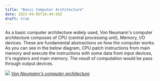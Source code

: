 ```yaml
---
title: "Basic Computer Architecture"
date: 2023-04-05T16:44:59Z
draft: true
---
```


As a basic computer architecture widely used, Von Neumann's computer architecture composes of CPU (central processing unit), Memory, I/O devices. These are fundamental abstractions on how the computer works. As you can see in the below diagram, CPU patch instructions from main memory and execute the instructions with some data from input devices, it's registers and main memory. The result of computation would be pass through output devices.

![](/computer_architecture/Von_Neumann_Architecture.png)
*[Von Neumann's computer architecture](https://en.wikipedia.org/wiki/Computer_architecture)*  
